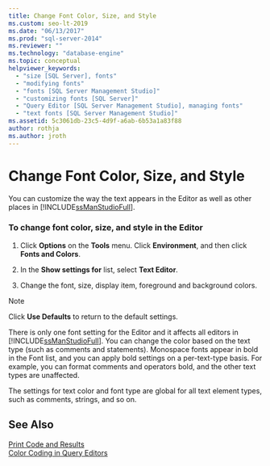 ```yaml
---
title: Change Font Color, Size, and Style
ms.custom: seo-lt-2019
ms.date: "06/13/2017"
ms.prod: "sql-server-2014"
ms.reviewer: ""
ms.technology: "database-engine"
ms.topic: conceptual
helpviewer_keywords: 
  - "size [SQL Server], fonts"
  - "modifying fonts"
  - "fonts [SQL Server Management Studio]"
  - "customizing fonts [SQL Server]"
  - "Query Editor [SQL Server Management Studio], managing fonts"
  - "text fonts [SQL Server Management Studio]"
ms.assetid: 5c3061db-23c5-4d9f-a6ab-6b53a1a83f88
author: rothja
ms.author: jroth
---
```

# Change Font Color, Size, and Style
  You can customize the way the text appears in the Editor as well as other places in [!INCLUDE[ssManStudioFull](../../includes/ssmanstudiofull-md.md)].  
  
### To change font color, size, and style in the Editor  
  
1.  Click **Options** on the **Tools** menu. Click **Environment**, and then click **Fonts and Colors**.  
  
2.  In the **Show settings for** list, select **Text Editor**.  
  
3.  Change the font, size, display item, foreground and background colors.  
  
> [!NOTE]  
>  Click **Use Defaults** to return to the default settings.  
  
 There is only one font setting for the Editor and it affects all editors in [!INCLUDE[ssManStudioFull](../../includes/ssmanstudiofull-md.md)]. You can change the color based on the text type (such as comments and statements). Monospace fonts appear in bold in the Font list, and you can apply bold settings on a per-text-type basis. For example, you can format comments and operators bold, and the other text types are unaffected.  
  
 The settings for text color and font type are global for all text element types, such as comments, strings, and so on.  
  
## See Also  
 [Print Code and Results](print-code-and-results.md)   
 [Color Coding in Query Editors](color-coding-in-query-editors.md)  
  
  
